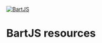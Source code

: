 [![BartJS](http://guide.bartjs.io/twitter-avatar-small.png)](https://bartjs.io/)

# BartJS resources

